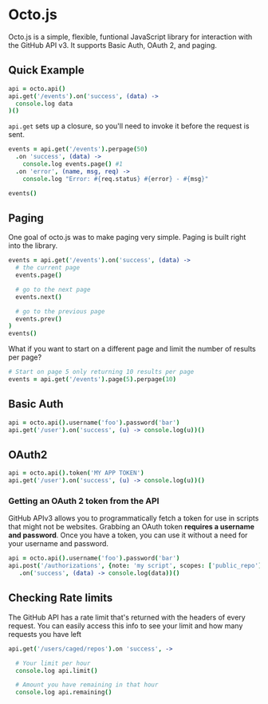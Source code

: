 # Octo.js

Octo.js is a simple, flexible, funtional JavaScript library for interaction with the GitHub API v3.  It supports Basic Auth, OAuth 2, and paging.

## Quick Example

``` coffeescript
api = octo.api()
api.get('/events').on('success', (data) ->
  console.log data
)()
```

`api.get` sets up a closure, so you'll need to invoke it before the request is sent.

``` coffeescript
events = api.get('/events').perpage(50)
  .on 'success', (data) ->
    console.log events.page() #1
  .on 'error', (name, msg, req) ->
    console.log "Error: #{req.status} #{error} - #{msg}"

events()
```

## Paging
One goal of octo.js was to make paging very simple.  Paging is built right into the library.

``` coffeescript
events = api.get('/events').on('success', (data) ->
  # the current page
  events.page()

  # go to the next page
  events.next()

  # go to the previous page
  events.prev()
)
events()
```

What if you want to start on a different page and limit the number of results per page?

```coffeescript
# Start on page 5 only returning 10 results per page
events = api.get('/events').page(5).perpage(10)
```

## Basic Auth
``` coffeescript
api = octo.api().username('foo').password('bar')
api.get('/user').on('success', (u) -> console.log(u))()
```

## OAuth2
```coffeescript
api = octo.api().token('MY APP TOKEN')
api.get('/user').on('success', (u) -> console.log(u))()
```

### Getting an OAuth 2 token from the API
GitHub APIv3 allows you to programmatically fetch a token for use in scripts that might not be websites.  Grabbing an OAuth token **requires a username and password**.  Once you have a token, you can use it without a need for your username and password.

```coffeescript
api = octo.api().username('foo').password('bar')
api.post('/authorizations', {note: 'my script', scopes: ['public_repo']})
   .on('success', (data) -> console.log(data))()
```

## Checking Rate limits
The GitHub API has a rate limit that's returned with the headers of every request.  You can easily access this info to see your limit and how many requests you have left

```coffeescript
api.get('/users/caged/repos').on 'success', ->

  # Your limit per hour
  console.log api.limit()

  # Amount you have remaining in that hour
  console.log api.remaining()
```